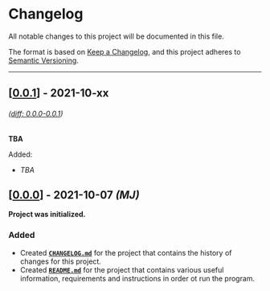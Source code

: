 # Changelog

All notable changes to this project will be documented in this file.

The format is based on [Keep a Changelog](https://keepachangelog.com/en/1.0.0/),
and this project adheres to [Semantic Versioning](https://semver.org/spec/v2.0.0.html).

---

## [[0.0.1]] - 2021-10-xx

###### _([diff: 0.0.0-0.0.1])_

**TBA**

Added:

- _TBA_

## [[0.0.0]] - 2021-10-07 _(MJ)_

**Project was initialized.**

### Added

- Created [**`CHANGELOG.md`**](../docs/CHANGELOG.md) for the project that contains the history of changes for this project.
- Created [**`README.md`**](../README.md) for the project that contains various useful information, requirements and instructions in order ot run the program.

[diff: 0.0.2-0.0.3]: https://github.com/Luzkan/CryptoImage/compare/0.0.2...0.0.3
[diff: 0.0.1-0.0.2]: https://github.com/Luzkan/CryptoImage/compare/0.0.1...0.0.2
[diff: 0.0.0-0.0.1]: https://github.com/Luzkan/CryptoImage/compare/0.0.0...0.0.1
[0.0.3]: https://github.com/Luzkan/CryptoImage/releases/tag/0.0.3
[0.0.2]: https://github.com/Luzkan/CryptoImage/releases/tag/0.0.2
[0.0.1]: https://github.com/Luzkan/CryptoImage/releases/tag/0.0.1
[0.0.0]: https://github.com/Luzkan/CryptoImage/releases/tag/0.0.0
